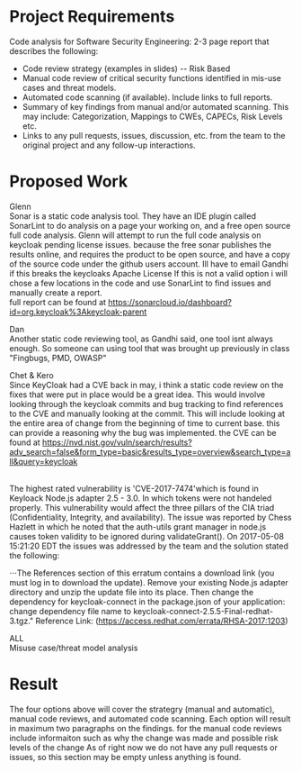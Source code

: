 Project Requirements
=====================
Code analysis for Software Security Engineering: 2-3 page report that describes the following:
* Code review strategy (examples in slides) -- Risk Based
* Manual code review of critical security functions identified in mis-use cases and threat models.
* Automated code scanning (if available). Include links to full reports.
* Summary of key findings from manual and/or automated scanning. This may include: Categorization, Mappings to CWEs, CAPECs, Risk Levels etc.
* Links to any pull requests, issues, discussion, etc. from the team to the original project and any follow-up interactions.

Proposed Work
=====================
Glenn
<br>Sonar is a static code analysis tool. They have an IDE plugin called SonarLint to do analysis on a page your working on, and a free open source full code analysis. Glenn will attempt to run the full code analysis on keycloak pending license issues. because the free sonar publishes the results online, and requires the product to be open source, and have a copy of the source code under the github users account. Ill have to email Gandhi if this breaks the keycloaks Apache License
If this is not a valid option i will chose a few locations in the code and use SonarLint to find issues and manually create a report.
<br> full report can be found at https://sonarcloud.io/dashboard?id=org.keycloak%3Akeycloak-parent

Dan
<br>Another static code reviewing tool, as Gandhi said, one tool isnt always enough. So someone can using tool that was brought up previously in class "Fingbugs, PMD, OWASP"

Chet & Kero
<br>Since KeyCloak had a CVE back in may, i think a static code review on the fixes that were put in place would be a great idea. This would involve looking through the keycloak commits and bug tracking to find references to the CVE and manually looking at the commit. This will include looking at the entire area of change from the beginning of time to current base. this can provide a reasoning why the bug was implemented.
the CVE can be found at https://nvd.nist.gov/vuln/search/results?adv_search=false&form_type=basic&results_type=overview&search_type=all&query=keycloak 

<br> The highest rated vulnerability is 'CVE-2017-7474'which is found in Keyloack Node.js adapter 2.5 - 3.0. In which tokens were not handeled properly. This vulnerability would affect the three pillars of the CIA triad (Confidentiality, Integrity, and availability). The issue was reported by Chess Hazlett in which he noted that the auth-utils grant manager in node.js causes token validity to be ignored during validateGrant(). On 2017-05-08 15:21:20 EDT the issues was addressed by the team and the solution stated the following: 

⋅⋅⋅The References section of this erratum contains a download link (you must
log in to download the update).  Remove your existing Node.js adapter directory and unzip the update file into its place. Then change the dependency for keycloak-connect in the package.json of your application: change dependency file name to keycloak-connect-2.5.5-Final-redhat-3.tgz." Reference Link: (https://access.redhat.com/errata/RHSA-2017:1203)


ALL
<br>Misuse case/threat model analysis 

Result
===================
The four options above will cover the strategry (manual and automatic), manual code reviews, and automated code scanning.
Each option will result in maximum two paragraphs on the findings. for the manual code reviews include informaiton such as why the change was made and possible risk levels of the change
As of right now we do not have any pull requests or issues, so this section may be empty unless anything is found.

